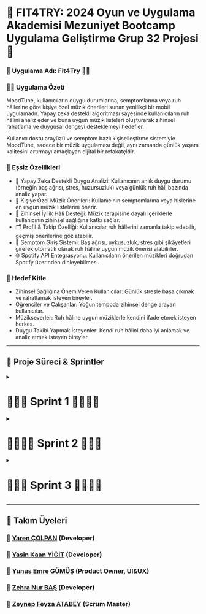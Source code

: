 # 📌 FIT4TRY: 2024 Oyun ve Uygulama Akademisi Mezuniyet Bootcamp Uygulama Geliştirme Grup 32 Projesi 📱
### 🎯 Uygulama Adı:  Fit4Try 👗📱
### ✍🏻 Uygulama Özeti
MoodTune, kullanıcıların duygu durumlarına, semptomlarına veya ruh hâllerine göre kişiye özel müzik önerileri sunan yenilikçi bir mobil uygulamadır. Yapay zeka destekli algoritması sayesinde kullanıcıların ruh hâlini analiz eder ve buna uygun müzik listeleri oluşturarak zihinsel rahatlama ve duygusal dengeyi desteklemeyi hedefler.

Kullanıcı dostu arayüzü ve semptom bazlı kişiselleştirme sistemiyle MoodTune, sadece bir müzik uygulaması değil, aynı zamanda günlük yaşam kalitesini artırmayı amaçlayan dijital bir refakatçidir.

### 🌟 Eşsiz Özellikleri
- 🎯 Yapay Zeka Destekli Duygu Analizi: Kullanıcının anlık duygu durumu (örneğin baş ağrısı, stres, huzursuzluk) veya günlük ruh hâli bazında analiz yapar.
- 🎵 Kişiye Özel Müzik Önerileri: Kullanıcının semptomlarına veya hislerine en uygun müzik listelerini önerir.
- 🧠 Zihinsel İyilik Hâli Desteği: Müzik terapisine dayalı içeriklerle kullanıcının zihinsel sağlığına katkı sağlar.
- 🗂️ Profil & Takip Özelliği: Kullanıcılar ruh hâllerini zamanla takip edebilir, geçmiş önerilerine göz atabilir.
- 💬 Semptom Giriş Sistemi: Baş ağrısı, uykusuzluk, stres gibi şikâyetleri girerek otomatik olarak ruh hâline uygun müzik önerisi alabilirler.
- 🌐 Spotify API Entegrasyonu: Kullanıcıların önerilen müzikleri doğrudan Spotify üzerinden dinleyebilmesi.

### 👥 Hedef Kitle
- Zihinsel Sağlığına Önem Veren Kullanıcılar: Günlük stresle başa çıkmak ve rahatlamak isteyen bireyler.
- Öğrenciler ve Çalışanlar: Yoğun tempoda zihinsel denge arayan kullanıcılar.
- Müzikseverler: Ruh hâline uygun müziklerle kendini ifade etmek isteyen herkes.
- Duygu Takibi Yapmak İsteyenler: Kendi ruh hâlini daha iyi anlamak ve analiz etmek isteyen bireyler.

----
## 📌 Proje Süreci & Sprintler
<details>
  <summary><h1>🏃🏻‍➡️ Sprint 1 🏃🏻‍♀️‍➡️</h1></summary>

  ![Sprint1](https://github.com/user-attachments/assets/dfccd73f-37ec-4dfe-a492-e1fde0bd88ae)
  
# Sprint 1 Review

**Sprint Tarihleri:** 15 Haziran - 7 Temmuz

## Proje Özeti

Bu sprintte, kullanıcıların giyim tarzlarını öğrenip onlara uygun kıyafet önerileri sunan bir mobil uygulama geliştirmeye karar verdik. Bu uygulama, kullanıcıların stillerini analiz ederek, kişiselleştirilmiş kıyafet önerileri sunmayı hedeflemektedir.

## Ürün Özellikleri

- **Stil Analizi:** Kullanıcıların stil ve tercihlerini öğrenmek için anket ve form ekranları.
- **Kişiselleştirilmiş Öneriler:** Kullanıcının stiline uygun kıyafet önerileri sunan yapay zeka destekli algoritma.
- **Kullanıcı Profili:** Kullanıcıların stillerini ve tercihlerini kaydedebilecekleri profil sayfası.
- **Giriş ve Çıkış İşlemleri:** Firebase Authentication ile güvenli kullanıcı kimlik doğrulaması.
- **Sezgisel Arayüz:** Kullanıcı dostu ve sezgisel arayüz tasarımı.
- **Yapay Zeka Modeli:** Giyim önerileri için kullanılan gelişmiş yapay zeka modeli.

## Hedef Kitle

- **Genç Yetişkinler:** Moda konusunda önerilere açık, yeni stil denemek isteyen genç yetişkinler.
- **Moda Tutkunları:** Moda ve stil konusunda önerilere ihtiyaç duyan ve trendleri takip eden kullanıcılar.
- **Zamanı Kısıtlı Bireyler:** Giyim konusunda hızlı ve etkili önerilere ihtiyaç duyan, zamanı kısıtlı kullanıcılar.
- **Stilini Geliştirmek İsteyenler:** Kendi stilini keşfetmek ve geliştirmek isteyen herkes.

## Yapılan Çalışmalar

### 1. İlk Toplantı (14 Haziran)

İlk toplantımızı 14 Haziran'da gerçekleştirdik. Toplantıda proje hedeflerimizi, görev dağılımını ve sprint süresince yapılacak işleri belirledik.

![İlk Toplantı](https://github.com/wissenschaftlerin/oua_2024_bootcamp_flutter_grup32/assets/72699045/b33be272-035b-4fcf-9893-157567b2fec5)

### 2. İkinci Toplantı (22 Haziran)

İkinci toplantımızı 22 Haziran'da gerçekleştirdik. Bu toplantıda sprint ilerleyişini değerlendirdik ve gerekli düzenlemeleri yaptık.

### 3. Uygulama Tasarımı

- Uygulamanın genel tasarımını oluşturduk.
- Giriş, çıkış ve intro ekranlarını tasarladık.
- Kullanıcıların stil ve tarzlarını öğrenmek için gerekli ekranları oluşturduk.
- Kullanıcıların ne tarz şeyler giydiğini öğrenmek için anket ve form ekranları tasarladık.

**Figma Tasarımı:** [Figma Link](https://www.figma.com/design/y144lYicDkEE8IshJttFat/Fit4Try---UI-Design?node-id=0-1)

### 4. Giriş ve Çıkış İşlemleri

- Kullanıcıların uygulamaya giriş ve çıkış yapabilmesi için gerekli altyapıyı oluşturduk.
- Firebase Authentication kullanarak kullanıcıların kimlik doğrulamasını sağladık.

![Giriş Ekranı](https://github.com/wissenschaftlerin/oua_2024_bootcamp_flutter_grup32/assets/72699045/51e6761b-677e-406f-9a28-61b47b9a4228)
![Giriş Ekranı 2](https://github.com/wissenschaftlerin/oua_2024_bootcamp_flutter_grup32/assets/72699045/23d5b170-ea42-47f8-b20e-bfd7ce511cee)

### 5. Yapay Zeka Modeli

- Giydirmede kullanılacak olan yapay zeka modelini araştırıp bulduk.
- Bu modeli test ettik ve Google Cloud ile API'ye dönüştürüp kullanılabilir hale getirdik.

**Model Linki:** [Hugging Face Modeli](https://huggingface.co/spaces/levihsu/OOTDiffusion)

## Sprint Notları

- User Story'ler product backlog'ların içine yazılmıştır. Product backlog item'lara tıklandığında hikayelerin detayları okunabilir.
- Sprint içinde tamamlanması tahmin edilen puan: **100 Puan**
- Puan tamamlama mantığı: Toplamda proje boyunca tamamlanması gereken 380 puanlık backlog bulunmaktadır. 4 sprint'e bölündüğünde ilk sprint'in en azından 100 ile başlaması gerektiğine karar verildi.
- Backlog düzeni ve Story seçimleri: Backlog'umuz ilk yapılacak story'lere göre düzenlenmiştir. Sprint başına tahmin edilen puan sayısını geçmeyecek şekilde sıradan seçimler yapılmaktadır. Story başına çıkan tahmin puanı, toplam puanın yarısından az tutulmuştur.
- Story'ler yapılacak işlere (task'lere) bölünmüştür. Miro Board'da gözüken kırmızı item'lar yapılacak işleri (task) gösterirken, mavi item'lar story'leri temsil etmektedir.
- Daily Scrum: Daily Scrum toplantılarının zamansal sebeplerden ötürü Slack üzerinden yapılmasına karar verilmiştir. Daily Scrum toplantısı örneği jpeg veya word olarak Readme'de tarafımızdan paylaşılmaktadır.

![Sprint1Scrum](https://github.com/wissenschaftlerin/oua_2024_bootcamp_flutter_grup32/assets/72699045/f1cedffc-d479-401f-8d3e-07c5df295039)

---
## Alınan Kararlar:
- Ekipteki roller belirlenmiştir.
- Ekstra eklenmesi gereken özellikler belirlenmiştir.
- Uygulama fikri ve özellikleri netleştirilmiştir.

## Sprint Retrospective
- Takımın her üyesi yapacağı görevleri miro üzerine yazması kararı alınmıştır. 
- Tahmin puanları gözden geçirilmeli ve sprint planlama toplantılarında gerekli geri bildirimlerin developer'lar tarafından verildiğine emin olunmalı.
 
</details>

<details>
  <summary><h1>🏃🏻‍♀️‍➡️ Sprint 2 🏃🏻‍➡️</h1></summary>

# Sprint 2 Review
![SPRINT 2](https://github.com/user-attachments/assets/3c9beb51-8700-4779-829f-a857dbe4216a)

**Sprint Tarihleri:** 8 Temmuz - 21 Temmuz

## Yapılan Çalışmalar
### 1. İlk Toplantı (8 Temmuz)

İlk toplantımızı 8 Temmuz'da gerçekleştirdik. Toplantıda proje hedeflerimizi, görev dağılımını ve sprint süresince yapılacak işleri belirledik.

### 2. İkinci Toplantı (14 Temmuz)

İkinci toplantımızı 15 Temmuz'da gerçekleştirdik. Bu toplantıda sprint ilerleyişini değerlendirdik ve gerekli düzenlemeleri yaptık.

### 3. Uygulama Geliştirme
![image](https://github.com/user-attachments/assets/331f17e1-6cba-4e51-bc20-e2e8f4e4ba60)

- Kullanıcı profili sayfasını tamamladık.
- Stil analizi ekranlarını ve algoritmalarını geliştirdik.
- Giyim önerileri için yapay zeka modelini entegre ettik ve test ettik.

### 4. Firebase Entegrasyonu

- Kullanıcı verilerini Firebase Realtime Database'e kaydedecek şekilde ayarladık.
- Kullanıcı profillerini Firebase üzerinden yönetilecek şekilde yapılandırdık.

### 5. DM ve Yardım Merkezi Tasarımı
![image](https://github.com/user-attachments/assets/48b09eda-5c05-4a9e-8f2d-c954ec382f47)

- Uygulamanın DM kısmını tasarladık.
- Yardım merkezi ve çıkış yap kısımlarını tasarladık.

## Şifre & Dil & Yardım Merkezi Seçenekleri Ayarları Kodlanması
![image](https://github.com/user-attachments/assets/d965f619-b589-4ea0-a69c-cb8e924224e1)

  

### Screenshotlar

#### Şifre Ayarları Sayfası
  
![WhatsApp Bild 2024-07-21 um 14 41 48_7a52af0c](https://github.com/user-attachments/assets/17fa99fe-5af8-496e-92ed-cb0a8e7836b5) ![WhatsApp Bild 2024-07-21 um 14 41 49_460635ca](https://github.com/user-attachments/assets/5344cf69-df15-4a31-b992-d3195e9bed54) ![WhatsApp Bild 2024-07-21 um 14 41 49_7164dd66](https://github.com/user-attachments/assets/86137036-5f09-464e-bcba-a2a22de450ff)

- [Şifre ayarları sayfası kodları eklendi](https://github.com/wissenschaftlerin/oua_2024_bootcamp_flutter_grup32/commit/4590e91c4340db3a300c5d92cdac39b398b20884)
![WhatsApp Bild 2024-07-21 um 20 03 57_1674b6fa](https://github.com/user-attachments/assets/6d88e0a8-e084-4249-ae88-36682f3b72da)



#### Dil Seçenekleri Ayarları 

![WhatsApp Bild 2024-07-21 um 14 41 49_a1554e05](https://github.com/user-attachments/assets/b1c94ec4-0da8-470a-8e17-a6fff57b2ed6) ![WhatsApp Bild 2024-07-21 um 14 41 49_e211ae3e](https://github.com/user-attachments/assets/8326be25-6a00-4eed-b9fa-64bbb3588662)

- [Dil seçenekleri ayarları sayfası kodları eklendi](https://github.com/wissenschaftlerin/oua_2024_bootcamp_flutter_grup32/commit/01e492537148716f35c5e35f249911979f679517)
![image](https://github.com/user-attachments/assets/a28d0e8d-335f-42a2-9e07-e63d377a2191)


#### Yardım Merkezi

![WhatsApp Bild 2024-07-21 um 14 41 50_e9683d3b](https://github.com/user-attachments/assets/b3d2044c-00fa-4fbd-9dee-c6a8bc27d0e3) ![WhatsApp Bild 2024-07-21 um 14 41 50_7c3a5b9f](https://github.com/user-attachments/assets/de7a9c09-4bb1-4401-8cc6-1a4edeba7e6d)

- [Yardım merkezi sayfası kodları eklendi](https://github.com/wissenschaftlerin/oua_2024_bootcamp_flutter_grup32/commit/9b05a7be7af6eb5d1a48f9cef699d78b4a586598)

  ![image](https://github.com/user-attachments/assets/bcc4d326-c5c7-49e8-8eca-efbb40092f81)



## Sprint Notları

- User Story'ler product backlog'ların içine yazılmıştır. Product backlog item'lara tıklandığında hikayelerin detayları okunabilir.
- Sprint içinde tamamlanması tahmin edilen puan: **90 Puan**
- Puan tamamlama mantığı: Toplamda proje boyunca tamamlanması gereken 380 puanlık backlog bulunmaktadır. İlk sprintte tamamlanan 100 puandan sonra, bu sprintte 90 puan tamamlanması hedeflenmiştir.
- Backlog düzeni ve Story seçimleri: Backlog'umuz ilk yapılacak story'lere göre düzenlenmiştir. Sprint başına tahmin edilen puan sayısını geçmeyecek şekilde sıradan seçimler yapılmaktadır.
- Story'ler yapılacak işlere (task'lere) bölünmüştür. Miro Board'da gözüken kırmızı item'lar yapılacak işleri (task)

Miro Ekran Görüntüsü

![image](https://github.com/user-attachments/assets/68f1562f-6835-4b93-b7b3-71ddba3f2e81)

---

## Daily Scrum 
Daily Scrum toplantılarının zamansal sebeplerden ötürü whatsapp ve slack üzerinden yapılması kararlaştırılmıştır.

## Sprint Retrospective
- Uygulama tasarımında community sayfası bitmiştir.
- Giriş kısmı, dil seçenekleri ve yardım sayfasının kodları eklenmiştir.

## Sprint Review
Alınan kararlar: Bilgilendirmeler anlık whatsapp grubu üzerinden toplantılar meet veya slack üzerinden gerçekleştirilecektir.
UI UX tasarımların kodlamaları yapılmıştır.



![image](https://github.com/user-attachments/assets/08a95d01-d200-456c-9069-dae8963e3aaf)



</details>

<details>
  <summary><h1>🏃🏻‍➡️ Sprint 3 🏃🏻‍♀️‍➡️</h1></summary>

# Sprint 3 Review

![SPRINT 3](https://github.com/user-attachments/assets/1c01ec84-9f8d-488e-9e31-539aeb3e2604)

**Sprint Tarihleri:** 22 Temmuz - 2 Ağustos

## Yapılan Çalışmalar

### Yapılması Gereken Eksiklerin Belirlenmesi & Görev Dağılımı

Whatsapp üzerinden yazışmalar

![image](https://github.com/user-attachments/assets/f7c78a44-d702-4442-be0f-524f9740e2de)

### Kodlardaki hataların düzeltilmesi 
Yeni güncelleştirmelerden ötürü olan bug'ların giderilmesi ve uygulamanın işlevesel hale getirilmesi

### Logo Tasarımının Netleşmesi

Logo için yapılan çeşitli tasarımlar

![WhatsApp Bild 2024-07-31 um 12 44 39_72f8297e](https://github.com/user-attachments/assets/faad7f7f-3087-4ca2-804e-bf91f2f993cf)

Seçilen Logomuz

![image](https://github.com/user-attachments/assets/9d51da0e-df96-426c-86f7-9613fc2f977f)

### Uygulama Sunumu Üzerine Çalışılması
![WhatsApp Bild 2024-08-02 um 00 57 20_ad0f4588](https://github.com/user-attachments/assets/1ad27150-646e-4ff5-9bb2-253c6d665a67)

[Fit4Try Sunum](https://www.canva.com/design/DAGMgD-1oIg/hzS3UnjDe2GMc_0WR0mhrQ/view?utm_content=DAGMgD-1oIg&utm_campaign=designshare&utm_medium=link&utm_source=editor)

### Uygulamanın Marvel Üzerinden Prototipi & Sitesi Çalışması

[Marvel Üzerinden Prototip](https://marvelapp.com/prototype/10gb34b4/screen/95220182)

### Screenshotlar

#### UI Tasarımlar

92'den fazla UI tasarım figma üzerinden yapıldı.

**Figma Tasarımı:** [Figma Link](https://www.figma.com/design/y144lYicDkEE8IshJttFat/Fit4Try---UI-Design?node-id=0-1)

 ![WhatsApp Bild 2024-08-01 um 11 20 37_aa9c9b41](https://github.com/user-attachments/assets/aa3100bb-2c51-4625-b9f6-39846d6d2fb8)
 ![WhatsApp Bild 2024-08-01 um 11 20 57_6548a171](https://github.com/user-attachments/assets/1068d44a-9218-4be2-ba20-74b39e64f950)
 ![WhatsApp Bild 2024-08-01 um 11 21 13_66b95afa](https://github.com/user-attachments/assets/e8661e08-65ea-412b-b237-29f7bfc5bce0)
 ![WhatsApp Bild 2024-08-01 um 11 21 35_1389ef91](https://github.com/user-attachments/assets/868643eb-8519-43a7-a642-94fa9b1213d5)
 ![WhatsApp Bild 2024-08-01 um 11 22 14_fc655fb7](https://github.com/user-attachments/assets/5a850a83-db9f-437d-9bb6-1c5e81fef0d7)
 ![WhatsApp Bild 2024-08-01 um 11 22 29_b31bbcbe](https://github.com/user-attachments/assets/f834cd6a-e379-4173-b84e-12639191b969)

Miro Board

![image](https://github.com/user-attachments/assets/421442ec-f286-4254-8fe6-22ba6dbb0d1d)

## Sprint Notları

- User Story'ler product backlog'ların içine yazılmıştır. Product backlog item'lara tıklandığında hikayelerin detayları okunabilir.
- Sprint içinde tamamlanması tahmin edilen puan: **90 Puan**
- Puan tamamlama mantığı: Toplamda proje boyunca tamamlanması gereken 380 puanlık backlog bulunmaktadır. İlk sprintte tamamlanan 100 puandan sonra, bu sprintte 90 puan tamamlanması hedeflenmiştir.
- Backlog düzeni ve Story seçimleri: Backlog'umuz ilk yapılacak story'lere göre düzenlenmiştir. Sprint başına tahmin edilen puan sayısını geçmeyecek şekilde sıradan seçimler yapılmaktadır.
- Story'ler yapılacak işlere (task'lere) bölünmüştür. Miro Board'da gözüken kırmızı item'lar yapılacak işleri (task)

#### Miro yerine bu hafta süreci hızlandırmak adına sprintler ve takip sürecinde daha çok Whatsapp kullanılmıştır.
![image](https://github.com/user-attachments/assets/e9a2bc0a-346e-48e4-82d2-f923b65f7502)

---

## Daily Scrum 
Whatsapp üzerinden mesajla haberleşerek bu sprint sürecinde hızlı ilerlenmiştir.

## Sprint Retrospective
- Uygulamanın logosu ve tasarım UI kısımları bitmiştir.
- Uygulamanın tanıtım videosuna başlanmış ve hazırlanmıştır.
- Kodlamadaki eksiklikler üzerine odaklanılmıştır

## Sprint Review
- Uygulamadaki eksiklere odaklanılıp hızlıca görev dağılımı yapılmıştır.
- Uygulamanın tanıtımı, sunumu, videosu hazırlanmıştır.

</details>

</details>


----
## 🤖 Takım Üyeleri

### 🚀 [Yaren ÇOLPAN](https://www.linkedin.com/in/yarencolpan/) (Developer)
### 🚀 [Yasin Kaan YİĞİT](https://www.linkedin.com/in/yasinkaanyigit1/) (Developer)
### 🚀 [Yunus Emre GÜMÜŞ](https://www.linkedin.com/in/yunusemregumus/) (Product Owner, UI&UX)
### 🚀 [Zehra Nur BAŞ](https://www.linkedin.com/in/zehranurba%C5%9F/) (Developer)
### 🚀 [Zeynep Feyza ATABEY](https://www.linkedin.com/in/zeynepfeyzatabey/) (Scrum Master)

